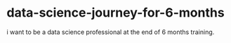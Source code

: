 # data-science-journey-for-6-months
i want to be a data science professional at the end of 6 months training.
